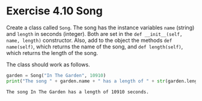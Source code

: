 # Exercise 4.10 Song

Create a class called `Song`. The song has the instance variables `name` (string) and `length` in seconds (integer). Both are set in the `def __init__(self, name, length)` constructor. Also, add to the object the methods `def name(self)`, which returns the name of the song, and `def length(self)`, which returns the length of the song.

The class should work as follows.

```python
garden = Song("In The Garden", 10910)
print("The song " + garden.name + " has a length of " + str(garden.length) + " seconds.")
```

```plaintext
The song In The Garden has a length of 10910 seconds.
```
